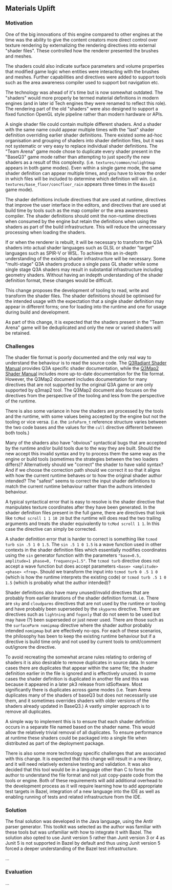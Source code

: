 ## Materials Uplift

### Motivation

One of the big innovations of this engine compared to other engines at the time was the ability to give the content creators more direct control over texture rendering by externalizing the rendering directives into external "shader files". These controlled how the renderer presented the brushes and meshes.

The shaders could also indicate surface parameters and volume properties that modified game logic when entities were interacting with the brushes and meshes. Further capabilities and directives were added to support tools such as the area awareness compiler used to support bot navigation etc.

The technology was ahead of it's time but is now somewhat outdated. The "shaders" would more properly be termed material definitions in modern engines (and in later id Tech engines they were renamed to reflect this role). The rendering part of the old "shaders" were also designed to support a fixed function OpenGL style pipeline rather than modern hardware or APIs.

A single shader file could contain multiple different shaders. And a shader with the same name could appear multiple times with the "last" shader definition overriding earlier shader definitions. There existed some ad-hoc organisation and grouping of shaders into shader definition files, but it was not systematic or very easy to replace individual shader definitions. The "Team Arena" game mode chose to duplicate every shader present in the "BaseQ3" game mode rather than attempting to just specify the new shaders as a result of this complexity. (i.e. `textures/common/nolightmap` appears in both game modes). Even within a single game mode, the same shader definition can appear multiple times, and you have to know the order in which files will be included to determine which definition will win. (i.e. `textures/base_floor/concfloor_rain` appears three times in the `BaseQ3` game mode).

The shader definitions include directives that are used at runtime, directives that improve the user interface in the editors, and directives that are used at build time by tools such as the map compiler or the area awareness compiler. The shader definitions should omit the non-runtime directives when consumed by the engine but retain the definitions when using the shaders as part of the build infrastructure. This will reduce the unnecessary processing when loading the shaders.

If or when the renderer is rebuilt, it will be necessary to transform the Q3A shaders into actual shader languages such as GLSL or shader "target" languages such as SPIR-V or WSL. To achieve this an in-depth understanding of the existing shader infrastructure will be necessary. Some "multi-stage" Q3A shaders produce a single pass GL shader while some single stage Q3A shaders may result in substantial infrastructure including geometry shaders. Without having an indepth understanding of the shader definition format, these changes would be difficult.

This change proposes the development of tooling to read, write and transform the shader files. The shader definitions should be optimised for the intended usage with the expectation that a single shader definition may appear in different forms; one for loading into the runtime and one for usage during build and development.

As part of this change, it is expected that the shaders present in the "Team Arena" game will be deduplicated and only the new or varied shaders will be retained.

### Challenges

The shader file format is poorly documented and the only real way to understand the behaviour is to read the source code. The [Q3Radiant Shader Manual](https://icculus.org/gtkradiant/documentation/Q3AShader_Manual/) provides Q3A specific shader documentation, while the [Q3Map2 Shader Manual](http://q3map2.robotrenegade.com/docs/shader_manual/) includes more up-to-date documentation for the file format. However, the Q3Map2 document includes documentation for many directives that are not supported by the original Q3A game or are only supported by q3map2 tool. The Q3Map2 document also focuses on the directives from the perspective of the tooling and less from the perspective of the runtime.

There is also some variance in how the shaders are processed by the tools and the runtime, with some values being accepted by the engine but not the tooling or vice versa. (i.e. the `infoParm_t` reference structure varies between the two code bases and the values for the `cull` directive different between both tools.)

Many of the shaders also have "obvious" syntactical bugs that are accepted by the runtime and/or build tools due to the way they are built. Should the new accept this invalid syntax and try to process them the same way as the engine or build tools (sometimes the strategies between the two loaders differs)? Alternatively should we "correct" the shader to have valid syntax? And if we choose the correction path should we correct it so that it aligns with how the current runtime behaves or to how the original shader author intended? The "safest" seems to correct the input shader definitions to match the current runtime behaviour rather than the authors intended behaviour.

A typical syntactical error that is easy to resolve is the shader directive that manipulates texture coordinates after they have been generated. In the shader definition files present in the full game, there are directives that look like `tcMod scroll 1 1 10 20` but the runtime will does read the two trailing arguments and treats the shader equivalently to `tcMod scroll 1 1`. In this case the directive can simply be corrected.

A shader definition error that is harder to correct is something like `tcmod turb sin .5 1 0 1.5`. The `sin .5 1 0 1.5` is a wave function used in other contexts in the shader definition files which essentially modifies coordinates using the `sin` generator function with the parameters `"base=0.5, amplitude=1 phase=0, frequency=1.5"`. The `tcmod turb` directive does not accept a wave function but does accept parameters `<base> <amplitude> <phase> <freq>`. Should we transform the input into `tcmod turb 0 .5 1 0` (which is how the runtime interprets the existing code) or `tcmod turb .5 1 0 1.5` (which is probably what the author intended)?

Shader definitions also have many unused/invalid directives that are probably from earlier iterations of the shader definition format. i.e. There are `sky` and `cloudparms` directives that are not used by the runtime or tooling and have probably been superseded by the `skyparms` directive. There are directives such as `lightning` and `fogonly` that do not seem to be used but may have (?) been superseded or just never used. There are those such as the `surfaceParm nomipmap` directive where the shader author probably intended `nomipmap` but are effectively no-ops. For each of these scenarios, the philosophy has been to keep the existing runtime behaviour but if a directive is build time only and not used by current tools to omit/comment out/ignore the directive.

To avoid recreating the somewhat arcane rules relating to ordering of shaders it is also desirable to remove duplicates in source data. In some cases there are duplicates that appear within the same file; the shader definition earlier in the file is ignored and is effectively unused. In some cases the shader definition is duplicated in another file and this was because it appeared in a later pk3 release from idSoftware. Most significantly there is duplicates across game modes (i.e. Team Arena duplicates many of the shaders of baseQ3 but does not necessarily use them, and it sometimes overrides shaders with older versions of the shaders already updated in BaseQ3.) A vastly simpler approach is to remove all duplicates.

A simple way to implement this is to ensure that each shader definition occurs in a separate file named based on the shader name. This would allow the relatively trivial removal of all duplicates. To ensure performance at runtime these shaders could be packaged into a single file when distributed as part of the deployment package. 

There is also some more technology specific challenges that are associated with this change. It is expected that this change will result in a new library, and it will need relatively extensive testing and validation. It was also decided that this tool would be in a language other than C to force the author to understand the file format and not just copy-paste code from the tools or engine. Both of these requirements will add additional overhead to the development process as it will require learning how to add appropriate test targets in Bazel, integration of a new language into the IDE as well as enabling running of tests and related infrastructure from the IDE.

### Solution

The final solution was developed in the Java language, using the Antlr parser generator. This toolkit was selected as the author was familiar with these tools but was unfamiliar with how to integrate it with Bazel. The solution also opted to use Junit version 5 rather than Junit version 3 or 4 as Junit 5 is not supported in Bazel by default and thus using Junit version 5 forced a deeper understanding of the Bazel test infrastructure.

...

### Evaluation

...
